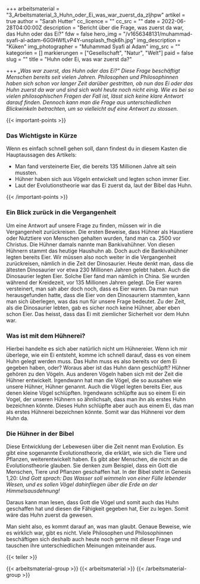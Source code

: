 +++
arbeitsmaterial = "3_Arbeitsmaterial_3_Huhn_oder_Ei_was_war_zuerst_da_zljhpw"
artikel = true
author = "Sarah Hutter"
cc_licence = ""
cc_src = ""
date = 2022-06-28T04:00:00Z
description = "Bericht über die Frage, was zuerst da war, das Huhn oder das Ei?"
fdw = false
hero_img = "/v1656348131/muhammad-syafi-al-adam-6G0HWfLvP4Y-unsplash_fhqk6h.jpg"
img_description = "Küken"
img_photographer = "Muhammad Syafi al Adam"
img_src = ""
kategorien = []
markierungen = ["Gesellschaft", "Natur", "Welt"]
paid = false
slug = ""
title = "Huhn oder Ei, was war zuerst da?"

+++
_„Was war zuerst, das Huhn oder das Ei?“ Diese Frage beschäftigt Menschen bereits seit vielen Jahren. Philosophen und Philosophinnen haben sich schon vor langer Zeit darüber gestritten, ob nun das Ei oder das Huhn zuerst da war und sind sich wohl heute noch nicht einig. Wie es bei so vielen philosophischen Fragen der Fall ist, lässt sich keine klare Antwort darauf finden. Dennoch kann man die Frage aus unterschiedlichen Blickwinkeln betrachten, um so vielleicht auf eine Antwort zu stossen._

{{< important-points >}} <h3>Das Wichtigste in Kürze</h3>

<p>Wenn es einfach schnell gehen soll, dann findest du in diesem Kasten die Hauptaussagen des Artikels:</p>

<ul>

<li>Man fand versteinerte Eier, die bereits 135 Millionen Jahre alt sein mussten.</li>

<li>Hühner haben sich aus Vögeln entwickelt und legten schon immer Eier.</li>

<li>Laut der Evolutionstheorie war das Ei zuerst da, laut der Bibel das Huhn.</li>

</ul> {{< /important-points >}}

### Ein Blick zurück in die Vergangenheit

Um eine Antwort auf unsere Frage zu finden, müssen wir in die Vergangenheit zurückreisen. Die ersten Beweise, dass Hühner als Haustiere oder Nutztiere von Menschen gehalten wurden, fand man ca. 2500 vor Christus. Die Hühner damals nannte man Bankivahühner. Von diesen Hühnern stammt das heutige Haushuhn ab. Doch auch die Bankivahühner legten bereits Eier. Wir müssen also noch weiter in die Vergangenheit zurückreisen, nämlich in die Zeit der Dinosaurier. Heute denkt man, dass die ältesten Dinosaurier vor etwa 230 Millionen Jahren gelebt haben. Auch die Dinosaurier legten Eier. Solche Eier fand man nämlich in China. Sie wurden während der Kreidezeit, vor 135 Millionen Jahren gelegt. Die Eier waren versteinert, man sah aber doch noch, dass es Eier waren. Da man nun herausgefunden hatte, dass die Eier von den Dinosauriern stammten, kann man sich überlegen, was das nun für unsere Frage bedeutet. Zu der Zeit, als die Dinosaurier lebten, gab es sicher noch keine Hühner, aber eben schon Eier. Das heisst, dass das Ei mit ziemlicher Sicherheit vor dem Huhn war.

### Was ist mit dem Hühnerei?

Hierbei handelte es sich aber natürlich nicht um Hühnereier. Wenn ich mir überlege, wie ein Ei entsteht, komme ich schnell darauf, dass es von einem Huhn gelegt werden muss. Das Huhn muss es also bereits vor dem Ei gegeben haben, oder? Woraus aber ist das Huhn dann geschlüpft? Hühner gehören zu den Vögeln. Aus anderen Vögeln haben sich mit der Zeit die Hühner entwickelt. Irgendwann hat man die Vögel, die so aussahen wie unsere Hühner, Hühner genannt. Auch die Vögel legten bereits Eier, aus denen kleine Vögel schlüpften. Irgendwann schlüpfte aus so einem Ei ein Vogel, der unseren Hühnern so ähnlichsah, dass man ihn als erstes Huhn bezeichnen könnte. Dieses Huhn schlüpfte aber auch aus einem Ei, das man als erstes Hühnerei bezeichnen könnte. Somit war das Hühnerei vor dem Huhn da.

### Die Hühner in der Bibel

Diese Entwicklung der Lebewesen über die Zeit nennt man Evolution. Es gibt eine sogenannte Evolutionstheorie, die erklärt, wie sich die Tiere und Pflanzen, weiterentwickelt haben. Es gibt aber Menschen, die nicht an die Evolutionstheorie glauben. Sie denken zum Beispiel, dass ein Gott die Menschen, Tiere und Pflanzen geschaffen hat. In der Bibel steht in Genesis 1,20: _Und Gott sprach: Das Wasser soll wimmeln von einer Fülle lebender Wesen, und es sollen Vögel dahinfliegen über die Erde an der Himmelsausdehnung!_

Daraus kann man lesen, dass Gott die Vögel und somit auch das Huhn geschaffen hat und diesen die Fähigkeit gegeben hat, Eier zu legen. Somit wäre das Huhn zuerst da gewesen.

Man sieht also, es kommt darauf an, was man glaubt. Genaue Beweise, wie es wirklich war, gibt es nicht. Viele Philosophen und Philosophinnen beschäftigen sich deshalb auch heute noch gerne mit dieser Frage und tauschen ihre unterschiedlichen Meinungen miteinander aus.

{{< teiler >}}

{{< arbeitsmaterial-group >}} {{< arbeitsmaterial >}} {{< /arbeitsmaterial-group >}}
